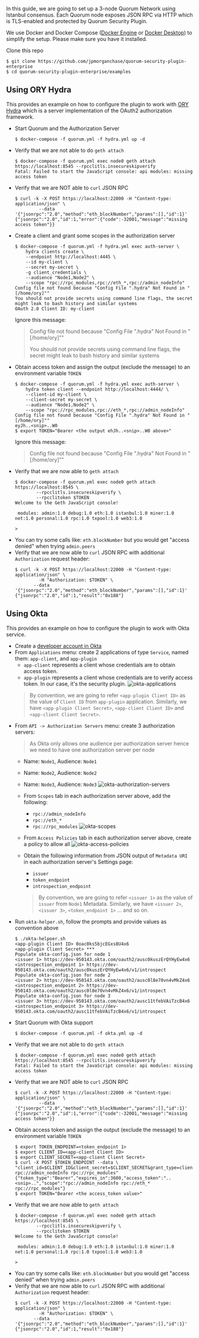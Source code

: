 In this guide, we are going to set up a 3-node Quorum Network using Istanbul consensus. Each Quorum node exposes JSON RPC
via HTTP which is TLS-enabled and protected by Quorum Security Plugin.

We use Docker and Docker Compose ([Docker Engine](https://docs.docker.com/engine/) or [Docker Desktop](https://www.docker.com/products/docker-desktop))
to simplify the setup. Please make sure you have it installed.

Clone this repo
```
$ git clone https://github.com/jpmorganchase/quorum-security-plugin-enterprise
$ cd quorum-security-plugin-enterprise/examples
```

## Using ORY Hydra

This provides an example on how to configure the plugin to work with [ORY Hydra](https://github.com/ory/hydra)
which is a server implementation of the OAuth2 authorization framework.

- Start Quorum and the Authorization Server
    ```
    $ docker-compose -f quorum.yml -f hydra.yml up -d
    ```
- Verify that we are not able to do `geth attach`
    ```
    $ docker-compose -f quorum.yml exec node0 geth attach https://localhost:8545 --rpcclitls.insecureskipverify
    Fatal: Failed to start the JavaScript console: api modules: missing access token
    ```
- Verify that we are NOT able to `curl` JSON RPC
    ```
    $ curl -k -X POST https://localhost:22000 -H "Content-type: application/json" \
             --data '{"jsonrpc":"2.0","method":"eth_blockNumber","params":[],"id":1}'
    {"jsonrpc":"2.0","id":1,"error":{"code":-32001,"message":"missing access token"}}
    ```
- Create a client and grant some scopes in the authorization server
    ```
    $ docker-compose -f quorum.yml -f hydra.yml exec auth-server \
        hydra clients create \
        --endpoint http://localhost:4445 \
        --id my-client \
        --secret my-secret \
        -g client_credentials \
        --audience "Node1,Node2" \
        --scope "rpc://rpc_modules,rpc://eth_*,rpc://admin_nodeInfo"
    Config file not found because "Config File ".hydra" Not Found in "[/home/ory]""
    You should not provide secrets using command line flags, the secret might leak to bash history and similar systems
    OAuth 2.0 Client ID: my-client
    ```
    Ignore this message:
    > Config file not found because "Config File ".hydra" Not Found in "[/home/ory]""
    >
    > You should not provide secrets using command line flags, the secret might leak to bash history and similar systems
- Obtain access token and assign the output (exclude the message) to an environment variable `TOKEN`
    ```
    $ docker-compose -f quorum.yml -f hydra.yml exec auth-server \
        hydra token client --endpoint http://localhost:4444/ \
        --client-id my-client \
        --client-secret my-secret \
        --audience "Node1,Node2" \
        --scope "rpc://rpc_modules,rpc://eth_*,rpc://admin_nodeInfo"
    Config file not found because "Config File ".hydra" Not Found in "[/home/ory]""
    eyJh..<snip>..W0
    $ export TOKEN="Bearer <the output ehJh..<snip>..W0 above>"
    ```
    Ignore this message:
    > Config file not found because "Config File ".hydra" Not Found in "[/home/ory]""
- Verify that we are now able to `geth attach`
    ```
    $ docker-compose -f quorum.yml exec node0 geth attach https://localhost:8545 \
            --rpcclitls.insecureskipverify \
            --rpcclitoken $TOKEN
    Welcome to the Geth JavaScript console!

     modules: admin:1.0 debug:1.0 eth:1.0 istanbul:1.0 miner:1.0 net:1.0 personal:1.0 rpc:1.0 txpool:1.0 web3:1.0

    >
    ```
- You can try some calls like: `eth.blockNumber` but you would get "access denied" when trying `admin.peers`
- Verify that we are now able to `curl` JSON RPC with additional `Authorization` request header:
    ```
    $ curl -k -X POST https://localhost:22000 -H "Content-type: application/json" \
             -H "Authorization: $TOKEN" \
           --data '{"jsonrpc":"2.0","method":"eth_blockNumber","params":[],"id":1}'
    {"jsonrpc":"2.0","id":1,"result":"0x188"}
    ```
## Using Okta

This provides an example on how to configure the plugin to work with Okta service.

- Create a [developer account in Okta](https://developer.okta.com/)
- From `Applications` menu: create 2 applications of type `Service`, named them: `app-client`, and `app-plugin`
    - `app-client` represents a client whose credentials are to obtain access token.
    - `app-plugin` represents a client whose credentials are to verify access token. In our case, it's the security plugin.
    ![okta-applications](./images/okta-applications.png)
    > By convention, we are going to refer `<app-plugin Client ID>` as the value of `Client ID` from `app-plugin` application.
    Similarly, we have `<app-plugin Client Secret>`, `<app-client Client ID>` and `<app-client Client Secret>`.
- From `API -> Authorization Servers` menu: create 3 authorization servers:
    > As Okta only allows one audience per authorization server hence we need to have one authorization server per node
    - Name: `Node1`, Audience: `Node1`
    - Name: `Node2`, Audience: `Node2`
    - Name: `Node3`, Audience: `Node3`
    ![okta-authorization-servers](./images/okta-authorization-servers.png)
    - From `Scopes` tab in each authorization server above, add the following:
        - `rpc://admin_nodeInfo`
        - `rpc://eth_*`
        - `rpc://rpc_modules`
    ![okta-scopes](./images/okta-scopes.png)
    - From `Access Policies` tab in each authorization server above, create a policy to allow all
    ![okta-access-policies](./images/okta-access-policies.png)
    - Obtain the following information from JSON output of `Metadata URI` in each authorization server's Settings page:
        - `issuer`
        - `token_endpoint`
        - `introspection_endpoint`

       > By convention, we are going to refer `<issuer 1>` as the value of `issuer` from `Node1` Metadata. Similarly,
       we have `<issuer 2>`, `<issuer 3>`, `<token_endpoint 1>` ... and so on.
- Run `okta-helper.sh`, follow the prompts and provide values as convention above
    ```
    $ ./okta-helpoer.sh
    <app-plugin Client ID> 0oac0ks5bjcEGxs8U4x6
    <app-plugin Client Secret> ***
    Populate okta-config.json for node 1
    <issuer 1> https://dev-950143.okta.com/oauth2/ausc0kuszErQYHyEw4x6
    <introspection_endpoint 1> https://dev-950143.okta.com/oauth2/ausc0kuszErQYHyEw4x6/v1/introspect
    Populate okta-config.json for node 2
    <issuer 2> https://dev-950143.okta.com/oauth2/ausc0l8e70vn4vMkZ4x6
    <introspection_endpoint 2> https://dev-950143.okta.com/oauth2/ausc0l8e70vn4vMkZ4x6/v1/introspect
    Populate okta-config.json for node 3
    <issuer 3> https://dev-950143.okta.com/oauth2/ausc11tfebVAiTzcB4x6
    <introspection_endpoint 3> https://dev-950143.okta.com/oauth2/ausc11tfebVAiTzcB4x6/v1/introspect
    ```
- Start Quorum with Okta support
    ```
    $ docker-compose -f quorum.yml -f okta.yml up -d
    ```
- Verify that we are not able to do `geth attach`
    ```
    $ docker-compose -f quorum.yml exec node0 geth attach https://localhost:8545 --rpcclitls.insecureskipverify
    Fatal: Failed to start the JavaScript console: api modules: missing access token
    ```
- Verify that we are NOT able to `curl` JSON RPC
    ```
    $ curl -k -X POST https://localhost:22000 -H "Content-type: application/json" \
             --data '{"jsonrpc":"2.0","method":"eth_blockNumber","params":[],"id":1}'
    {"jsonrpc":"2.0","id":1,"error":{"code":-32001,"message":"missing access token"}}
    ```
- Obtain access token and assign the output (exclude the message) to an environment variable `TOKEN`
    ```
    $ export TOKEN_ENDPOINT=<token_endpoint 1>
    $ export CLIENT_ID=<app-client Client ID>
    $ export CLIENT_SECRET=<app-client Client Secret>
    $ curl -X POST $TOKEN_ENDPOINT --data \
    "client_id=$CLIENT_ID&client_secret=$CLIENT_SECRET&grant_type=client_credentials&scope=rpc://eth_* rpc://admin_nodeInfo rpc://rpc_modules"
    {"token_type":"Bearer","expires_in":3600,"access_token":"..<snip>..","scope":"rpc://admin_nodeInfo rpc://eth_* rpc://rpc_modules"}
    $ export TOKEN="Bearer <the access_token value>"
    ```
- Verify that we are now able to `geth attach`
    ```
    $ docker-compose -f quorum.yml exec node0 geth attach https://localhost:8545 \
            --rpcclitls.insecureskipverify \
            --rpcclitoken $TOKEN
    Welcome to the Geth JavaScript console!

     modules: admin:1.0 debug:1.0 eth:1.0 istanbul:1.0 miner:1.0 net:1.0 personal:1.0 rpc:1.0 txpool:1.0 web3:1.0

    >
    ```
- You can try some calls like: `eth.blockNumber` but you would get "access denied" when trying `admin.peers`
- Verify that we are now able to `curl` JSON RPC with additional `Authorization` request header:
    ```
    $ curl -k -X POST https://localhost:22000 -H "Content-type: application/json" \
             -H "Authorization: $TOKEN" \
           --data '{"jsonrpc":"2.0","method":"eth_blockNumber","params":[],"id":1}'
    {"jsonrpc":"2.0","id":1,"result":"0x188"}
    ```
